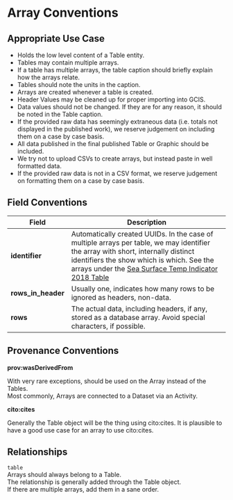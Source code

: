 # Array Conventions
## Appropriate Use Case

- Holds the low level content of a Table entity.  
- Tables may contain multiple arrays.
- If a table has multiple arrays, the table caption should briefly explain how the arrays relate.  
- Tables should note the units in the caption.
- Arrays are created whenever a table is created.
- Header Values may be cleaned up for proper importing into GCIS.  
- Data values should not be changed. If they are for any reason, it should be noted in the Table caption.  
- If the provided raw data has seemingly extraneous data (i.e. totals not displayed in the published work), we reserve judgement on including them on a case by case basis. 
- All data published in the final published Table or Graphic should be included.  
- We try not to upload CSVs to create arrays, but instead paste in well formatted data.
- If the provided raw data is not in a CSV format, we reserve judgement on formatting them on a case by case basis.

## Field Conventions

| Field | Description |
|-------|------------- | 
|**identifier**|  Automatically created UUIDs.  In the case of multiple arrays per table, we may identifier the array with short, internally distinct identifiers the show which is which.  See the arrays under the [Sea Surface Temp Indicator 2018 Table](https://data-stage.globalchange.gov/report/indicator-sea-surface-temperature-2018/table/indicator-sea-surface-temperature-2018)|
|**rows_in_header**|  Usually one, indicates how many rows to be ignored as headers, non-data.|
|**rows** | The actual data, including headers, if any, stored as a database array. Avoid special characters, if possible.|

## Provenance Conventions

**prov:wasDerivedFrom**

With very rare exceptions, should be used on the Array instead of the Tables.  
Most commonly, Arrays are connected to a Dataset via an Activity.

**cito:cites**

Generally the Table object will be the thing using cito:cites.
It is plausible to have a good use case for an array to use cito:cites.

## Relationships

`table`  
Arrays should always belong to a Table.  
The relationship is generally added through the Table object.  
If there are multiple arrays, add them in a sane order.  
